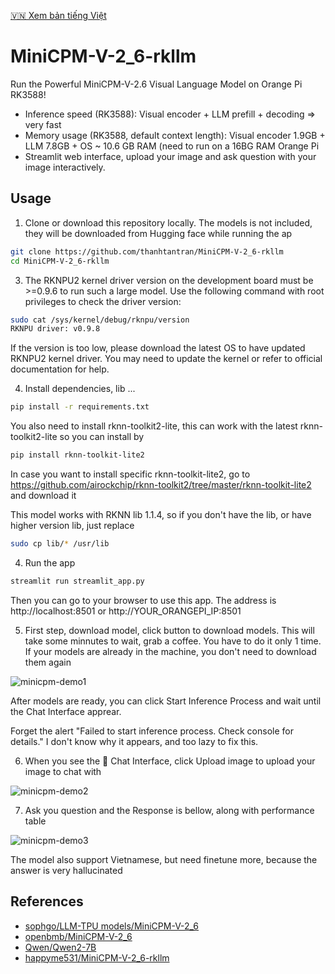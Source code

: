 [🇻🇳 Xem bản tiếng Việt](README-VIE.md)

# MiniCPM-V-2_6-rkllm

Run the Powerful MiniCPM-V-2.6 Visual Language Model on Orange Pi RK3588!

- Inference speed (RK3588): Visual encoder + LLM prefill  + decoding => very fast
- Memory usage (RK3588, default context length): Visual encoder 1.9GB + LLM 7.8GB + OS ~ 10.6 GB RAM (need to run on a 16BG RAM Orange Pi
- Streamlit web interface, upload your image and ask question with your image interactively.

## Usage

1. Clone or download this repository locally. The models is not included, they will be downloaded from Hugging face while running the ap

```bash
git clone https://github.com/thanhtantran/MiniCPM-V-2_6-rkllm
cd MiniCPM-V-2_6-rkllm
```
   
3. The RKNPU2 kernel driver version on the development board must be >=0.9.6 to run such a large model. 
   Use the following command with root privileges to check the driver version:
```bash
sudo cat /sys/kernel/debug/rknpu/version 
RKNPU driver: v0.9.8
```
If the version is too low, please download the latest OS to have updated RKNPU2 kernel driver. 
You may need to update the kernel or refer to official documentation for help.
   
4. Install dependencies, lib ...

```bash
pip install -r requirements.txt
```
You also need to install rknn-toolkit2-lite, this can work with the latest rknn-toolkit2-lite so you can install by

```bash
pip install rknn-toolkit-lite2
```
In case you want to install specific rknn-toolkit-lite2, go to https://github.com/airockchip/rknn-toolkit2/tree/master/rknn-toolkit-lite2 and download it

This model works with RKNN lib 1.1.4, so if you don't have the lib, or have higher version lib, just replace

```bash
sudo cp lib/* /usr/lib

```

4. Run the app
   
```bash
streamlit run streamlit_app.py
```
Then you can go to your browser to use this app. The address is http://localhost:8501 or http://YOUR_ORANGEPI_IP:8501

5. First step, download model, click button to download models. This will take some minnutes to wait, grab a coffee. You have to do it only 1 time. If your models are already in the machine, you don't need to download them again

![minicpm-demo1](https://github.com/user-attachments/assets/5e893143-3387-4806-87e6-f75f02313296)

After models are ready, you can click Start Inference Process and wait until the Chat Interface apprear.

Forget the alert "Failed to start inference process. Check console for details." I don't know why it appears, and too lazy to fix this.

6. When you see the 💬 Chat Interface, click Upload image to upload your image to chat with

![minicpm-demo2](https://github.com/user-attachments/assets/b8348ce2-f957-45dc-a0fd-8f1ec89efde8)

7. Ask you question and the Response is bellow, along with performance table

![minicpm-demo3](https://github.com/user-attachments/assets/c1a61f09-ca17-4893-adcd-fcd11c6b6a43)

The model also support Vietnamese, but need finetune more, because the answer is very hallucinated

## References

- [sophgo/LLM-TPU models/MiniCPM-V-2_6](https://github.com/sophgo/LLM-TPU/tree/main/models/MiniCPM-V-2_6)
- [openbmb/MiniCPM-V-2_6](https://huggingface.co/openbmb/MiniCPM-V-2_6)
- [Qwen/Qwen2-7B](https://huggingface.co/Qwen/Qwen2-7B)
- [happyme531/MiniCPM-V-2_6-rkllm](https://huggingface.co/happyme531/MiniCPM-V-2_6-rkllm)

